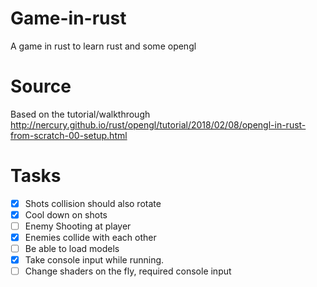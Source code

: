 # Game-in-rust
A game in rust to learn rust and some opengl

# Source
 Based on the tutorial/walkthrough http://nercury.github.io/rust/opengl/tutorial/2018/02/08/opengl-in-rust-from-scratch-00-setup.html


# Tasks
- [x] Shots collision should also rotate
- [x] Cool down on shots
- [ ] Enemy Shooting at player
- [x] Enemies collide with each other
- [ ] Be able to load models
- [x] Take console input while running.
- [ ] Change shaders on the fly, required console input
